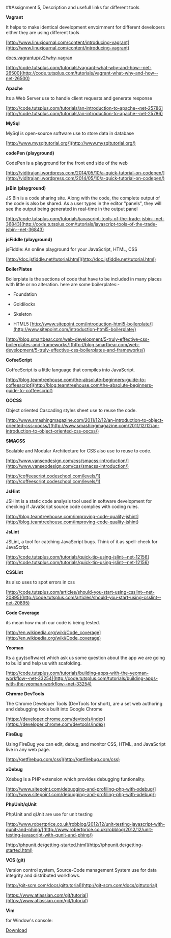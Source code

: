 ##Assignment 5, Description and usefull links for different tools

**Vagrant**

It helps to make identical development envoirnment for different developers either they are using different tools

[http://www.linuxjournal.com/content/introducing-vagrant](http://www.linuxjournal.com/content/introducing-vagrant)

[docs.vagrantup/v2/why-vagran](docs.vagrantup/v2/why-vagran)

[http://code.tutsplus.com/tutorials/vagrant-what-why-and-how--net-26500](http://code.tutsplus.com/tutorials/vagrant-what-why-and-how--net-26500)


**Apache**

Its a Web Server use to handle client requests and generate response

[http://code.tutsplus.com/tutorials/an-introduction-to-apache--net-25786](http://code.tutsplus.com/tutorials/an-introduction-to-apache--net-25786)

**MySql**

MySql is open-source software use to store data in database

[http://www.mysqltutorial.org/](http://www.mysqltutorial.org/)

**codePen (playground)**

CodePen is a playground for the front end side of the web

[http://viditrajani.wordpress.com/2014/05/10/a-quick-tutorial-on-codepen/](http://viditrajani.wordpress.com/2014/05/10/a-quick-tutorial-on-codepen/)

**jsBin (playground)**

JS Bin is a code sharing site. Along with the code, the complete output of the code is also be shared. As a user types in the editor "panels", they will see the output being generated in real-time in the output panel

[http://code.tutsplus.com/tutorials/javascript-tools-of-the-trade-jsbin--net-36843](http://code.tutsplus.com/tutorials/javascript-tools-of-the-trade-jsbin--net-36843)

**jsFiddle (playground)**

jsFiddle: An online playground for your JavaScript, HTML, CSS

[http://doc.jsfiddle.net/tutorial.html](http://doc.jsfiddle.net/tutorial.html)

**BoilerPlates**

Boilerplate is the sections of code that have to be included in many places with little or no alteration.
here are some boilerplates:-

* Foundation

* Goldilocks

* Skeleton

* HTML5   [http://www.sitepoint.com/introduction-html5-boilerplate/](http://www.sitepoint.com/introduction-html5-boilerplate/)

[http://blog.smartbear.com/web-development/5-truly-effective-css-boilerplates-and-frameworks/](http://blog.smartbear.com/web-development/5-truly-effective-css-boilerplates-and-frameworks/)

**CofeeScript**

CoffeeScript is a little language that compiles into JavaScript.

[http://blog.teamtreehouse.com/the-absolute-beginners-guide-to-coffeescript](http://blog.teamtreehouse.com/the-absolute-beginners-guide-to-coffeescript)

**OOCSS**

Object oriented Cascading styles sheet use to reuse the code.

[http://www.smashingmagazine.com/2011/12/12/an-introduction-to-object-oriented-css-oocss/](http://www.smashingmagazine.com/2011/12/12/an-introduction-to-object-oriented-css-oocss/)

**SMACSS**

Scalable and Modular Architecture for CSS also use to reuse to code.

[http://www.vanseodesign.com/css/smacss-introduction/](http://www.vanseodesign.com/css/smacss-introduction/)

[http://coffeescript.codeschool.com/levels/1](http://coffeescript.codeschool.com/levels/1)

**JsHint**

JSHint is a static code analysis tool used in software development for checking if JavaScript source code complies with coding rules.

[http://blog.teamtreehouse.com/improving-code-quality-jshint](http://blog.teamtreehouse.com/improving-code-quality-jshint)

**JsLint**

JSLint, a tool for catching JavaScript bugs. Think of it as spell-check for JavaScript.

[http://code.tutsplus.com/tutorials/quick-tip-using-jslint--net-12156](http://code.tutsplus.com/tutorials/quick-tip-using-jslint--net-12156)

**CSSLint**

its also uses to spot errors in css

[http://code.tutsplus.com/articles/should-you-start-using-csslint--net-20895](http://code.tutsplus.com/articles/should-you-start-using-csslint--net-20895)

**Code Coverage**

its mean how much our code is being tested.

[http://en.wikipedia.org/wiki/Code_coverage](http://en.wikipedia.org/wiki/Code_coverage)

**Yeoman**

Its a guy(software) which ask us some question about the app we are going to build and help us with scafolding.

[http://code.tutsplus.com/tutorials/building-apps-with-the-yeoman-workflow--net-33254](http://code.tutsplus.com/tutorials/building-apps-with-the-yeoman-workflow--net-33254)

**Chrome DevTools**

The Chrome Developer Tools (DevTools for short), are a set web authoring and debugging tools built into Google Chrome

[https://developer.chrome.com/devtools/index](https://developer.chrome.com/devtools/index)

**FireBug**

Using FireBug you can edit, debug, and monitor CSS, HTML, and JavaScript live in any web page.

[http://getfirebug.com/css](http://getfirebug.com/css)

**xDebug**

Xdebug is a PHP extension which provides debugging funtionality.

[http://www.sitepoint.com/debugging-and-profiling-php-with-xdebug/](http://www.sitepoint.com/debugging-and-profiling-php-with-xdebug/)

**PhpUnit/qUnit**

PhpUnit and qUnit are use for unit testing 

[http://www.robertprice.co.uk/robblog/2012/12/unit-testing-javascript-with-qunit-and-phing/](http://www.robertprice.co.uk/robblog/2012/12/unit-testing-javascript-with-qunit-and-phing/)

[http://phpunit.de/getting-started.html](http://phpunit.de/getting-started.html)

**VCS (git)**

Version control system, Source-Code management System use for data integrity and distributed workflows.

[http://git-scm.com/docs/gittutorial](http://git-scm.com/docs/gittutorial)

[https://www.atlassian.com/git/tutorial](https://www.atlassian.com/git/tutorial)


**Vim**

 for Window's console:

[Download][1]



[1]:http://www.vim.org/download.php



